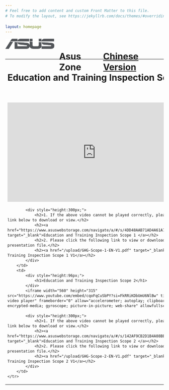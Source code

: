 ```yaml
---
# Feel free to add content and custom Front Matter to this file.
# To modify the layout, see https://jekyllrb.com/docs/themes/#overriding-theme-defaults

layout: homepage
---
```

<div style="display: flex;">
<div style="height:50px;"><img src="/img/asus-logo.png" style="width:180px;"></div>
<div style="height:50px;"><h1 style="padding: 0 0 0 15px; align-items: center;">Asus Zone</h1></div>
<div style="height:50px;"><h1 style="padding: 0 0 0 15px; align-items: center;"><a href="/">Chinese Version</a></h1></div>
</div>

<table>
    <tr>
        <td>
            <div style="height:96px;">
                <h1>Education and Training Inspection Scope 1</h1>
            </div>
            <iframe width="560" height="315" src="https://www.youtube.com/embed/2NxPC-Dwkg4?si=IXxgkqb-UlpJnZiI" title="YouTube video player" frameborder="0" allow="accelerometer; autoplay; clipboard-write; encrypted-media; gyroscope; picture-in-picture; web-share" allowfullscreen></iframe>

            <div style="height:300px;">
                <h2>1. If the above video cannot be played correctly, please click the link below to download or view.</h2>
                <h2><a href="https://www.asuswebstorage.com/navigate/a/#/s/4DD48AAB71AD4A61A7F533C2CAB36ABCY" target="_blank">Education and Training Inspection Scope 1 </a></h2>
                <h2>2. Please click the following link to view or download the presentation file.</h2>
                <h2><a href="/upload/GHG-Scope-1-EN-V1.pdf" target="_blank">Education and Training Inspection Scope 1 V1</a></h2>
            </div>
        </td>
        <td>
            <div style="height:96px;">
                <h1>Education and Training Inspection Scope 2</h1>
            </div>
            <iframe width="560" height="315" src="https://www.youtube.com/embed/cqoFqCuSbPY?si=FkRRiKDbUmU6NlBw" title="YouTube video player" frameborder="0" allow="accelerometer; autoplay; clipboard-write; encrypted-media; gyroscope; picture-in-picture; web-share" allowfullscreen></iframe>
            
            <div style="height:300px;">
                <h2>1. If the above video cannot be played correctly, please click the link below to download or view.</h2>
                <h2><a href="https://www.asuswebstorage.com/navigate/a/#/s/142AF9CB2D1B4A08BE1AC5A16CD3A48DY" target="_blank">Education and Training Inspection Scope 2 </a></h2>
                <h2>2. Please click the following link to view or download the presentation file.</h2>
                <h2><a href="/upload/GHG-Scope-2-EN-V1.pdf" target="_blank">Education and Training Inspection Scope 2 V1</a></h2>
            </div>
        </td>
    </tr>
</table>